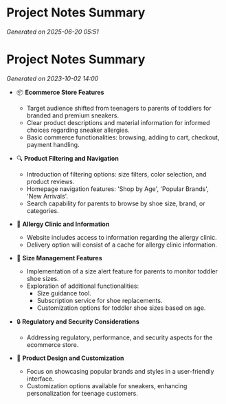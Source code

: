 # Project Notes Summary

*Generated on 2025-06-20 05:51*

# Project Notes Summary

*Generated on 2023-10-02 14:00*

- 📦 **Ecommerce Store Features**
  - Target audience shifted from teenagers to parents of toddlers for branded and premium sneakers.
  - Clear product descriptions and material information for informed choices regarding sneaker allergies.
  - Basic commerce functionalities: browsing, adding to cart, checkout, payment handling.

- 🔍 **Product Filtering and Navigation**
  - Introduction of filtering options: size filters, color selection, and product reviews.
  - Homepage navigation features: 'Shop by Age', 'Popular Brands', 'New Arrivals'.
  - Search capability for parents to browse by shoe size, brand, or categories.

- 🏥 **Allergy Clinic and Information**
  - Website includes access to information regarding the allergy clinic.
  - Delivery option will consist of a cache for allergy clinic information.

- 👟 **Size Management Features**
  - Implementation of a size alert feature for parents to monitor toddler shoe sizes.
  - Exploration of additional functionalities:
    - Size guidance tool.
    - Subscription service for shoe replacements.
    - Customization options for toddler shoe sizes based on age.

- 🔒 **Regulatory and Security Considerations**
  - Addressing regulatory, performance, and security aspects for the ecommerce store.

- 🎯 **Product Design and Customization**
  - Focus on showcasing popular brands and styles in a user-friendly interface.
  - Customization options available for sneakers, enhancing personalization for teenage customers.